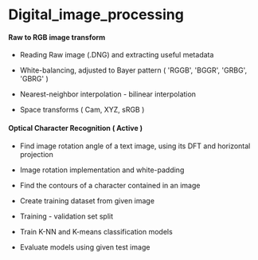 # Digital_image_processing

#### Raw to RGB image transform

 - Reading Raw image (.DNG) and extracting useful metadata

 - White-balancing, adjusted to Bayer pattern ( 'RGGB', 'BGGR', 'GRBG', 'GBRG' )

 - Nearest-neighbor interpolation - bilinear interpolation

 - Space transforms ( Cam, XYZ, sRGB )

#### Optical Character Recognition ( Active )

- Find image rotation angle of a text image, using its DFT and horizontal projection

- Image rotation implementation and white-padding

- Find the contours of a character contained in an image

- Create training dataset from given image

- Training - validation set split

- Train K-NN and K-means classification models 

- Evaluate models using given test image
